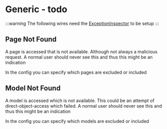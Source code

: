 # Generic - todo
:::warning
The following wires need the [ExceptionInspector](../advanced/setup/exceptions) to be setup
:::

## Page Not Found
A page is accessed that is not available. Although not always a malicious request. A normal user should never see this and thus this might be an indication

In the config you can specify which pages are excluded or included



## Model Not Found
A model is accessed which is not available. This could be an attempt of direct-object-access which failed. A normal user should never see this and thus this might be an indication

In the config you can specify which models are excluded or included

